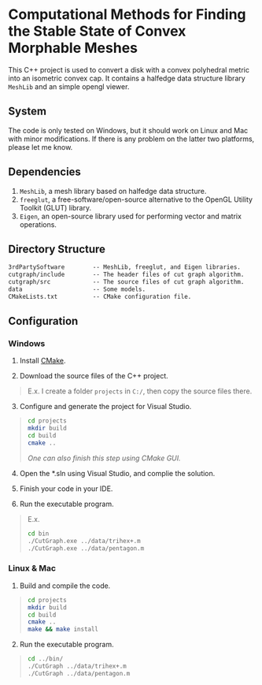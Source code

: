 # Computational Methods for Finding the Stable State of Convex Morphable Meshes

This C++ project is used to convert a disk with a convex polyhedral metric into an isometric convex cap. It contains a halfedge data structure library `MeshLib` and an simple opengl viewer.

## System

The code is only tested on Windows, but it should work on Linux and Mac with minor modifications. If there is any problem on the latter two platforms, please let me know.

## Dependencies
 
1. `MeshLib`, a mesh library based on halfedge data structure.
2. `freeglut`, a free-software/open-source alternative to the OpenGL Utility Toolkit (GLUT) library.
3. `Eigen`, an open-source library used for performing vector and matrix operations.

## Directory Structure

``` txt
3rdPartySoftware        -- MeshLib, freeglut, and Eigen libraries.
cutgraph/include        -- The header files of cut graph algorithm.
cutgraph/src            -- The source files of cut graph algorithm. 
data                    -- Some models.
CMakeLists.txt          -- CMake configuration file.
```

## Configuration

### Windows

1. Install [CMake](https://cmake.org/download/).

2. Download the source files of the C++ project.
> E.x. I create a folder `projects` in `C:/`, then copy the source files there.

3. Configure and generate the project for Visual Studio.

> ``` bash
> cd projects
> mkdir build
> cd build
> cmake ..
> ```
> *One can also finish this step using CMake GUI.*

4. Open the \*.sln using Visual Studio, and complie the solution.

5. Finish your code in your IDE.

6. Run the executable program.
> E.x. 
> ``` bash
> cd bin
> ./CutGraph.exe ../data/trihex+.m
> ./CutGraph.exe ../data/pentagon.m
> ```

### Linux & Mac

1. Build and compile the code.

> ``` bash
> cd projects
> mkdir build
> cd build
> cmake ..
> make && make install
> ```

2. Run the executable program.

> ``` bash
> cd ../bin/
> ./CutGraph ../data/trihex+.m
> ./CutGraph ../data/pentagon.m 
> ```



